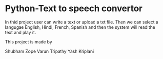 # Python-Text to speech convertor

In thid project user can write a text or upload a txt file.
Then we can select a langugae English, Hindi, French, Spanish and then the system will read the text and play it.

This project is made by

Shubham Zope
Varun Tripathy
Yash Kriplani
